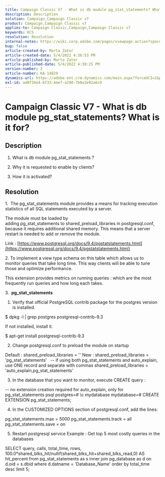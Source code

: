 ```yaml
---
title: Campaign Classic V7 - What is db module pg_stat_statements? What is it for?
description: Description
solution: Campaign,Campaign Classic v7
product: Campaign,Campaign Classic v7
applies-to: Campaign Classic,Campaign,Campaign Classic v7
keywords: KCS
resolution: Resolution
internal-notes: https://wiki.corp.adobe.com/pages/viewpage.action?spaceKey=neolane&title=Database+performance+optimization+-+Identify+bottleneck+queries+with+execution+statistics#Databaseperformanceoptimization-Identifybottleneckquerieswithexecutionstatistics-pg_stat_statements
bug: false
article-created-by: Marta Zator
article-created-date: 5/4/2022 4:36:53 PM
article-published-by: Marta Zator
article-published-date: 5/4/2022 4:38:25 PM
version-number: 2
article-number: KA-14829
dynamics-url: https://adobe-ent.crm.dynamics.com/main.aspx?forceUCI=1&pagetype=entityrecord&etn=knowledgearticle&id=aa74c765-c8cb-ec11-a7b5-6045bd00d4f5
exl-id: ad0f34e4-bf33-4eef-a290-7b0a3e92a6c9
---
```

# Campaign Classic V7 - What is db module pg_stat_statements? What is it for?

## Description


1. What is db module pg_stat_statements ?

2. Why it is requested to enable by clients?

3. How it is activated?






## Resolution




1.  The pg_stat_statements module provides a means for tracking execution statistics of all SQL statements executed by a server.

The module must be loaded by adding pg_stat_statements to shared_preload_libraries in postgresql.conf, because it requires additional shared memory. This means that a server restart is needed to add or remove the module.

Link : [https://www.postgresql.org/docs/9.4/pgstatstatements.html](https://www.postgresql.org/docs/9.4/pgstatstatements.html)



2. To implement a view type schema on this table which allows us to monitor queries that take long time. This way clients will be able to tune those and optimize performance.

This extension provides metrics on running queries : which are the most frequently run queries and how long each takes.



3.  <b>pg_stat_statements </b>

1. Verify that official PostgreSQL contrib package for the postgres version is installed.

$ dpkg -l | grep postgres
 postgresql-contrib-9.3

If not installed, install it.

$ apt-get install postgresql-contrib-9.3

2. Change postgresql.conf to preload the module on startup

Default : shared_preload_libraries = ''
 New : shared_preload_libraries = 'pg_stat_statements'
  
 -- if using both pg_stat_statements and auto_explain, use ONE record and separate with commas
 shared_preload_libraries = 'auto_explain,pg_stat_statements'

3. In the database that you want to monitor, execute CREATE query :

-- no extension creation required for auto_explain, only for pg_stat_statements
 psql
 postgres=# \c mydatabase
 mydatabase=# CREATE EXTENSION pg_stat_statements;

4. In the CUSTOMIZED OPTIONS section of postgresql.conf, add the lines:

pg_stat_statements.max = 5000
 pg_stat_statements.track = all
 pg_stat_statements.save = on

5. Restart postgresql service
 Example : Get top 5 most costly queries in the databases

SELECT query, calls, total_time, rows, 100.0\*shared_blks_hit/nullif(shared_blks_hit+shared_blks_read,0) AS hit_percent
 from pg_stat_statements as s inner join pg_database as d on d.oid = s.dbid
 where d.datname = 'Database_Name'
 order by total_time desc limit 5;
